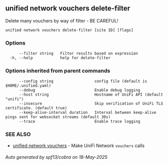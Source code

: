 ## unified network vouchers delete-filter

Delete many vouchers by way of filter - BE CAREFUL!

```
unified network vouchers delete-filter [site ID] [flags]
```

### Options

```
      --filter string   Filter results based on expression
  -h, --help            help for delete-filter
```

### Options inherited from parent commands

```
      --config string                  config file (default is $HOME/.unified.yaml)
      --debug                          Enable debug logging
      --host string                    Hostname of UniFi API (default "unifi")
      --insecure                       Skip verification of UniFi TLS certificate. (default true)
      --keep-alive-interval duration   Interval between keep-alive pings sent for websocket streams (default 30s)
      --trace                          Enable trace logging
```

### SEE ALSO

* [unified network vouchers](unified_network_vouchers.md)	 - Make UniFi Network `vouchers` calls

###### Auto generated by spf13/cobra on 18-May-2025
